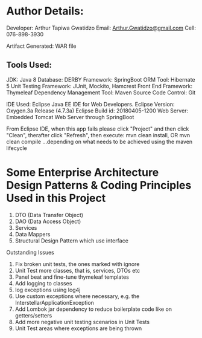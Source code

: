 

Author Details:			
=====================================================================
Developer:					Arthur Tapiwa Gwatidzo
Email:						Arthur.Gwatidzo@gmail.com
Cell:						076-898-3930

Artifact Generated: 		WAR file


Tools Used:
-------------------------------------------------------------
JDK:							Java 8
Database:						DERBY
Framework:						SpringBoot
ORM Tool:						Hibernate 5
Unit Testing Framework:			JUnit, Mockito, Hamcrest
Front End Framework:			Thymeleaf
Dependency Management Tool:		Maven
Source Code Control:			Git

IDE Used:						Eclipse Java EE IDE for Web Developers.
Eclipse							Version: Oxygen.3a Release (4.7.3a)
Eclipse							Build id: 20180405-1200
Web Server:						Embedded Tomcat Web Server through SpringBoot



From Eclipse IDE, when this app fails please click "Project" and then click "Clean", therafter click "Refresh", then execute:
mvn clean install, OR
mvn clean compile
...depending on what needs to be achieved using the maven lifecycle


Some Enterprise Architecture Design Patterns & Coding Principles Used in this Project
=====================================================================================
1. DTO (Data Transfer Object)
2. DAO (Data Access Object)
3. Services
4. Data Mappers
5. Structural Design Pattern which use interface



Outstanding Issues
1. Fix broken unit tests, the ones marked with ignore
2. Unit Test more classes, that is, services, DTOs etc
3. Panel beat and fine-tune thymeleaf templates
4. Add logging to classes
5. log exceptions using log4j
6. Use custom exceptions where necessary, e.g. the InterstellarApplicationException
7. Add Lombok jar dependency to reduce boilerplate code like on getters/setters
8. Add more negative unit testing scenarios in Unit Tests
9. Unit Test areas where exceptions are being thrown

